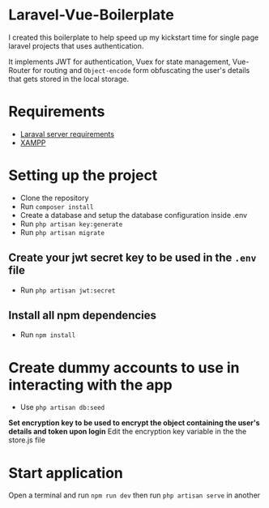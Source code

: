 # Laravel-Vue-Boilerplate
I created this boilerplate to help speed up my kickstart time for single page laravel projects that uses authentication.

It implements JWT for authentication, Vuex for state management, Vue-Router for routing and `Object-encode` form obfuscating 
the user's details that gets stored in the local storage.

# Requirements
- [Laraval server requirements](https://laravel.com/docs/5.7#server-requirements)
- [XAMPP](https://www.apachefriends.org/index.html)

# Setting up the project
- Clone the repository
- Run `composer install`
- Create a database and setup the database configuration inside .env
- Run `php artisan key:generate`
- Run `php artisan migrate`

## Create your jwt secret key to be used in the `.env` file
- Run `php artisan jwt:secret`

## Install all npm dependencies
- Run `npm install`

# Create dummy accounts to use in interacting with the app
- Use `php artisan db:seed`

**Set encryption key to be used to encrypt the object containing the user's details and token upon login**
 Edit the encryption key variable in the the store.js file 

# Start application

Open a terminal and run `npm run dev` then run `php artisan serve` in another


